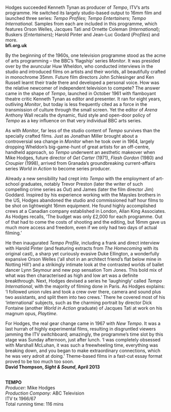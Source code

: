 

Hodges succeeded Kenneth Tynan as producer of _Tempo_, ITV’s arts programme.  He switched its largely studio-based output to 16mm film and launched three series: _Tempo Profiles_; _Tempo Entertainers_; _Tempo International_. Samples from each are included in this programme, which features Orson Welles, Jacques Tati and Ornette Coleman (_International_); Buskers (_Entertainers_); Harold Pinter and Jean-Luc Godard (_Profiles_) and more.  
**bfi.org.uk**

By the beginning of the 1960s, one television programme stood as the acme of arts programming – the BBC’s ‘flagship’ series _Monitor_. It was presided over by the avuncular Huw Wheldon, who conducted interviews in the studio and introduced films on artists and their worlds, all beautifully crafted in monochrome 35mm. Future film directors John Schlesinger and Ken Russell learnt their trade there and developed a personal voice.  How was the relative newcomer of independent television to compete? The answer came in the shape of _Tempo_, launched in October 1961 with flamboyant theatre critic Kenneth Tynan as editor and presenter. It ran for eight years, outliving _Monitor_, but today is less frequently cited as a force in the transmission of culture through the small screen. Yet the editor of _Arena_ Anthony Wall recalls the dynamic, fluid style and open-door policy of _Tempo_ as a key influence on that very individual BBC arts series.

As with _Monitor_, far less of the studio content of _Tempo_ survives than the specially crafted films. Just as Jonathan Miller brought about a controversial sea change in _Monitor_ when he took over in 1964, largely dropping Wheldon’s big-game-hunt of great artists for an  off-centre, handheld approach, so _Tempo_ underwent an aesthetic makeover when Mike Hodges, future director of _Get_ _Carter_ (1971), _Flash_ _Gordon_ (1980) and _Croupier_ (1998), arrived from Granada’s groundbreaking current-affairs series _World_ _in_ _Action_ to become series producer.

Already a new sensibility had crept into _Tempo_ with the employment of art-school graduates, notably Trevor Preston (later the writer of such compelling crime series as _Out_) and James (later the film director Jim) Goddard. Inspired by his experience working with the Maysles brothers in the US, Hodges abandoned the studio and commissioned half hour films to be shot on lightweight 16mm equipment. He found highly accomplished crews at a Canadian company established in London, Allan King Associates. As Hodges recalls, ‘The budget was only £2,000 for each programme. Out of that had to come the costs of shooting and the editing, but 16mm gave us much more access and freedom, even if we only had two days of actual filming.’

He then inaugurated _Tempo_ _Profile_, including a frank and direct interview with Harold Pinter (and featuring extracts from _The_ _Homecoming_ with its original cast), a sharp yet curiously evasive Duke Ellington, a wonderfully expansive Orson Welles (‘all shot in an architect friend’s flat below mine in Notting Hill’) and a strikingly intimate look at the contrasted worlds of ballet dancer Lynn Seymour and new pop sensation Tom Jones. This bold mix of what was then characterised as high and low art was a definite breakthrough. Next, Hodges devised a series he ‘laughingly’ called _Tempo_ _International_, with the majority of filming done in Paris. As Hodges explains: ‘I followed union rules and took a crew over there, camera and sound plus two assistants, and split them into two crews.’ There he covered most of his ‘international’ subjects, such as the charming portrait by director Dick Fontaine (another _World_ _in_ _Action_ graduate) of Jacques Tati at work on his magnum opus, _Playtime_.

For Hodges, the real gear change came in 1967 with _New_ _Tempo_. It was a last hurrah of highly experimental films, resulting in disgruntled viewers jamming the ITV switchboard; amazingly, the programme’s time slot by this stage was Sunday afternoon, just after lunch. ‘I was completely obsessed with Marshall McLuhan, it was such a freewheeling time, everything was breaking down, and you began to make extraordinary connections, which he was very adroit at doing.’ Theme-based films in a fast-cut essay format proved to be too much too soon.  
**David Thompson, _Sight & Sound_, April 2013**
<br><br>

**TEMPO**  
_Producer:_ Mike Hodges  
_Production Company:_ ABC Television  
ITV tx 1966/67  
Total running time: 116 mins<br>
<br>
<!--stackedit_data:
eyJoaXN0b3J5IjpbMTAzMDU5MzQxOF19
-->